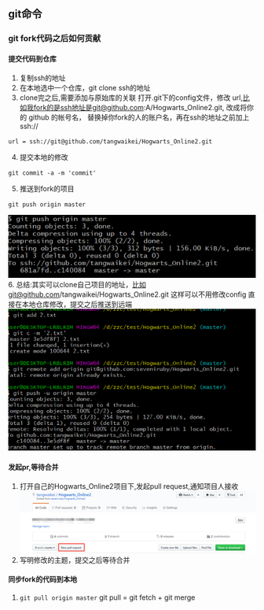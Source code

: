 ## git命令
### git fork代码之后如何贡献
#### 提交代码到仓库
1. 复制ssh的地址
2. 在本地选中一个仓库，git clone ssh的地址
3. clone完之后,需要添加与原始库的关联
打开.git下的config文件，修改 url,比如我fork的是ssh地址是git@github.com:A/Hogwarts_Online2.git,
改成将你的 github 的帐号名， 替换掉你fork的人的账户名，再在ssh的地址之前加上ssh://
```
url = ssh://git@github.com/tangwaikei/Hogwarts_Online2.git
```
4. 提交本地的修改
```
git commit -a -m 'commit'
```
5. 推送到fork的项目
```
git push origin master
```
![](https://github.com/tangwaikei/tangwaikei.github.io/blob/master/img/git-push.PNG)
6. 总结:其实可以clone自己项目的地址，比如git@github.com/tangwaikei/Hogwarts_Online2.git 这样可以不用修改config
直接在本地仓库修改，提交之后推送到远端
![](https://github.com/tangwaikei/tangwaikei.github.io/blob/master/img/%E5%8F%A6%E4%B8%80%E7%A7%8D%E6%96%B9%E6%B3%95.PNG)
#### 发起pr,等待合并
1. 打开自己的Hogwarts_Online2项目下,发起pull request,通知项目人接收
![](https://github.com/tangwaikei/tangwaikei.github.io/blob/master/img/pr.png)
2. 写明修改的主题，提交之后等待合并
#### 同步fork的代码到本地
1. ```git pull origin master```
git pull = git fetch + git merge 
